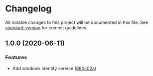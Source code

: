 # Changelog

All notable changes to this project will be documented in this file. See [standard-version](https://github.com/conventional-changelog/standard-version) for commit guidelines.

## 1.0.0 (2020-06-11)


### Features

* Add windows identity service ([680c02a](http://nas/matt/Janda.Runtime.Security/commit/680c02abb144987817628067fbd4723b3436bb3b))
